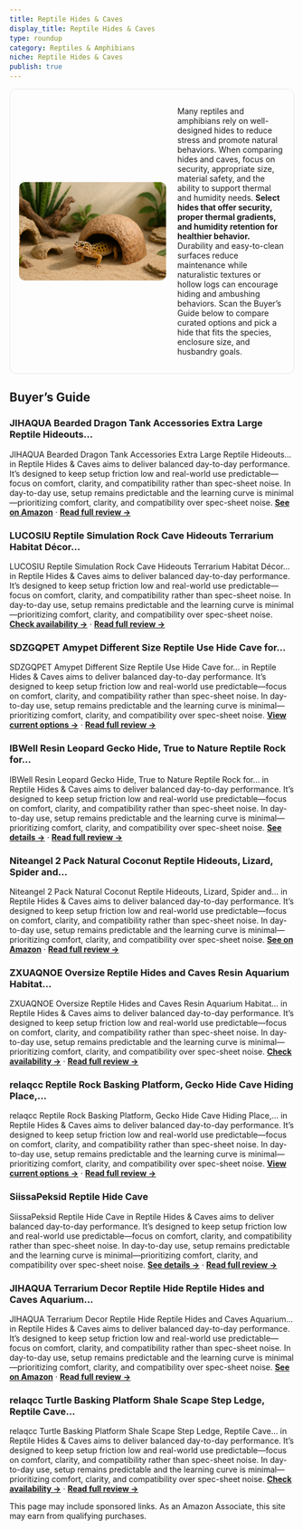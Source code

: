 ```yaml
---
title: Reptile Hides & Caves
display_title: Reptile Hides & Caves
type: roundup
category: Reptiles & Amphibians
niche: Reptile Hides & Caves
publish: true
---
```


<section class="hero-split" style="width:100%;box-sizing:border-box;border:1px solid #e5e7eb;border-radius:12px;padding:16px;display:grid;grid-template-columns:minmax(260px,40%) 1fr;gap:20px;align-items:center;"><figure style="margin:0;"><img src="/hero/roundups/reptiles-amphibians/reptile-hides-caves.webp" alt="" style="width:100%;height:auto;display:block;border-radius:10px;"/></figure><div class="hero-copy" style="min-width:0;"><p>Many reptiles and amphibians rely on well-designed hides to reduce stress and promote natural behaviors. When comparing hides and caves, focus on security, appropriate size, material safety, and the ability to support thermal and humidity needs. <strong>Select hides that offer security, proper thermal gradients, and humidity retention for healthier behavior.</strong> Durability and easy-to-clean surfaces reduce maintenance while naturalistic textures or hollow logs can encourage hiding and ambushing behaviors. Scan the Buyer’s Guide below to compare curated options and pick a hide that fits the species, enclosure size, and husbandry goals.</p></div></section>

<h2>Buyer’s Guide</h2>
<h3>JIHAQUA Bearded Dragon Tank Accessories Extra Large Reptile Hideouts…</h3>
<p>JIHAQUA Bearded Dragon Tank Accessories Extra Large Reptile Hideouts… in Reptile Hides & Caves aims to deliver balanced day-to-day performance. It’s designed to keep setup friction low and real-world use predictable&mdash;focus on comfort, clarity, and compatibility rather than spec-sheet noise. In day-to-day use, setup remains predictable and the learning curve is minimal&mdash;prioritizing comfort, clarity, and compatibility over spec-sheet noise. <a href="https://amzn.to/4nEY26Q" target="_blank" rel="nofollow sponsored noopener noopener" target="_blank"><strong>See on Amazon</strong></a> · <a href="/reviews/jihaqua-bearded-dragon-tank-accessories-extra-large-reptile-hideouts-ca-f4a9dd99/"><strong>Read full review &rarr;</strong></a></p>
<h3>LUCOSIU Reptile Simulation Rock Cave Hideouts Terrarium Habitat Décor…</h3>
<p>LUCOSIU Reptile Simulation Rock Cave Hideouts Terrarium Habitat Décor… in Reptile Hides & Caves aims to deliver balanced day-to-day performance. It’s designed to keep setup friction low and real-world use predictable&mdash;focus on comfort, clarity, and compatibility rather than spec-sheet noise. In day-to-day use, setup remains predictable and the learning curve is minimal&mdash;prioritizing comfort, clarity, and compatibility over spec-sheet noise. <a href="https://amzn.to/46M1uVX" target="_blank" rel="nofollow sponsored noopener noopener" target="_blank"><strong>Check availability &rarr;</strong></a> · <a href="/reviews/lucosiu-reptile-simulation-rock-cave-hideouts-terrarium-habitat-d-cor-b-bd896b6e/"><strong>Read full review &rarr;</strong></a></p>
<h3>SDZGQPET Amypet Different Size Reptile Use Hide Cave for…</h3>
<p>SDZGQPET Amypet Different Size Reptile Use Hide Cave for… in Reptile Hides & Caves aims to deliver balanced day-to-day performance. It’s designed to keep setup friction low and real-world use predictable&mdash;focus on comfort, clarity, and compatibility rather than spec-sheet noise. In day-to-day use, setup remains predictable and the learning curve is minimal&mdash;prioritizing comfort, clarity, and compatibility over spec-sheet noise. <a href="https://amzn.to/4h0DNhC" target="_blank" rel="nofollow sponsored noopener noopener" target="_blank"><strong>View current options &rarr;</strong></a> · <a href="/reviews/sdzgqpet-amypet-different-size-reptile-use-hide-cave-for-snakes-reptile-216529ee/"><strong>Read full review &rarr;</strong></a></p>
<h3>IBWell Resin Leopard Gecko Hide, True to Nature Reptile Rock for…</h3>
<p>IBWell Resin Leopard Gecko Hide, True to Nature Reptile Rock for… in Reptile Hides & Caves aims to deliver balanced day-to-day performance. It’s designed to keep setup friction low and real-world use predictable&mdash;focus on comfort, clarity, and compatibility rather than spec-sheet noise. In day-to-day use, setup remains predictable and the learning curve is minimal&mdash;prioritizing comfort, clarity, and compatibility over spec-sheet noise. <a href="https://amzn.to/46NCDkz" target="_blank" rel="nofollow sponsored noopener noopener" target="_blank"><strong>See details &rarr;</strong></a> · <a href="/reviews/ibwell-resin-leopard-gecko-hide-true-to-nature-reptile-rock-for-bearded-49f067ed/"><strong>Read full review &rarr;</strong></a></p>
<h3>Niteangel 2 Pack Natural Coconut Reptile Hideouts, Lizard, Spider and…</h3>
<p>Niteangel 2 Pack Natural Coconut Reptile Hideouts, Lizard, Spider and… in Reptile Hides & Caves aims to deliver balanced day-to-day performance. It’s designed to keep setup friction low and real-world use predictable&mdash;focus on comfort, clarity, and compatibility rather than spec-sheet noise. In day-to-day use, setup remains predictable and the learning curve is minimal&mdash;prioritizing comfort, clarity, and compatibility over spec-sheet noise. <a href="https://amzn.to/46WfRqY" target="_blank" rel="nofollow sponsored noopener noopener" target="_blank"><strong>See on Amazon</strong></a> · <a href="/reviews/niteangel-2-pack-natural-coconut-reptile-hideouts-lizard-spider-and-aqu-92fc1393/"><strong>Read full review &rarr;</strong></a></p>
<h3>ZXUAQNOE Oversize Reptile Hides and Caves Resin Aquarium Habitat…</h3>
<p>ZXUAQNOE Oversize Reptile Hides and Caves Resin Aquarium Habitat… in Reptile Hides & Caves aims to deliver balanced day-to-day performance. It’s designed to keep setup friction low and real-world use predictable&mdash;focus on comfort, clarity, and compatibility rather than spec-sheet noise. In day-to-day use, setup remains predictable and the learning curve is minimal&mdash;prioritizing comfort, clarity, and compatibility over spec-sheet noise. <a href="https://amzn.to/4gYRhdA" target="_blank" rel="nofollow sponsored noopener noopener" target="_blank"><strong>Check availability &rarr;</strong></a> · <a href="/reviews/zxuaqnoe-oversize-reptile-hides-and-caves-resin-aquarium-habitat-hideou-69ac1575/"><strong>Read full review &rarr;</strong></a></p>
<h3>relaqcc Reptile Rock Basking Platform, Gecko Hide Cave Hiding Place,…</h3>
<p>relaqcc Reptile Rock Basking Platform, Gecko Hide Cave Hiding Place,… in Reptile Hides & Caves aims to deliver balanced day-to-day performance. It’s designed to keep setup friction low and real-world use predictable&mdash;focus on comfort, clarity, and compatibility rather than spec-sheet noise. In day-to-day use, setup remains predictable and the learning curve is minimal&mdash;prioritizing comfort, clarity, and compatibility over spec-sheet noise. <a href="https://amzn.to/47a8dKM" target="_blank" rel="nofollow sponsored noopener noopener" target="_blank"><strong>View current options &rarr;</strong></a> · <a href="/reviews/relaqcc-reptile-rock-basking-platform-gecko-hide-cave-hiding-place-snak-49f87ea5/"><strong>Read full review &rarr;</strong></a></p>
<h3>SiissaPeksid Reptile Hide Cave</h3>
<p>SiissaPeksid Reptile Hide Cave in Reptile Hides & Caves aims to deliver balanced day-to-day performance. It’s designed to keep setup friction low and real-world use predictable&mdash;focus on comfort, clarity, and compatibility rather than spec-sheet noise. In day-to-day use, setup remains predictable and the learning curve is minimal&mdash;prioritizing comfort, clarity, and compatibility over spec-sheet noise. <a href="https://amzn.to/3KrOyNI" target="_blank" rel="nofollow sponsored noopener noopener" target="_blank"><strong>See details &rarr;</strong></a> · <a href="/reviews/siissapeksid-reptile-hide-cave-naturalistic-terrarium-d-cor-for-reptile-d2c8979b/"><strong>Read full review &rarr;</strong></a></p>
<h3>JIHAQUA Terrarium Decor Reptile Hide Reptile Hides and Caves Aquarium…</h3>
<p>JIHAQUA Terrarium Decor Reptile Hide Reptile Hides and Caves Aquarium… in Reptile Hides & Caves aims to deliver balanced day-to-day performance. It’s designed to keep setup friction low and real-world use predictable&mdash;focus on comfort, clarity, and compatibility rather than spec-sheet noise. In day-to-day use, setup remains predictable and the learning curve is minimal&mdash;prioritizing comfort, clarity, and compatibility over spec-sheet noise. <a href="https://amzn.to/4nDjklk" target="_blank" rel="nofollow sponsored noopener noopener" target="_blank"><strong>See on Amazon</strong></a> · <a href="/reviews/jihaqua-terrarium-decor-reptile-hide-reptile-hides-and-caves-aquarium-t-c6f086b0/"><strong>Read full review &rarr;</strong></a></p>
<h3>relaqcc Turtle Basking Platform Shale Scape Step Ledge, Reptile Cave…</h3>
<p>relaqcc Turtle Basking Platform Shale Scape Step Ledge, Reptile Cave… in Reptile Hides & Caves aims to deliver balanced day-to-day performance. It’s designed to keep setup friction low and real-world use predictable&mdash;focus on comfort, clarity, and compatibility rather than spec-sheet noise. In day-to-day use, setup remains predictable and the learning curve is minimal&mdash;prioritizing comfort, clarity, and compatibility over spec-sheet noise. <a href="https://amzn.to/3IHJZhI" target="_blank" rel="nofollow sponsored noopener noopener" target="_blank"><strong>Check availability &rarr;</strong></a> · <a href="/reviews/relaqcc-turtle-basking-platform-shale-scape-step-ledge-reptile-cave-hid-f34a5f4f/"><strong>Read full review &rarr;</strong></a></p>
<aside class="disclosure">This page may include sponsored links. As an Amazon Associate, this site may earn from qualifying purchases.</aside>
